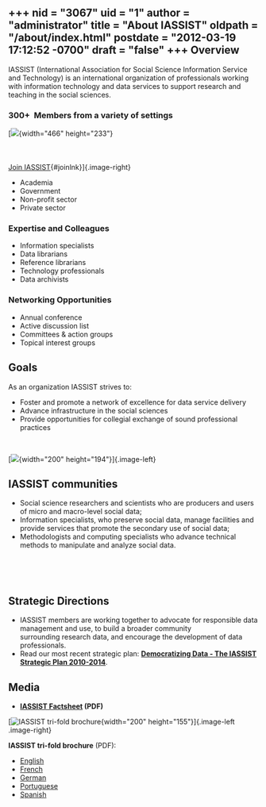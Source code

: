 +++
nid = "3067"
uid = "1"
author = "administrator"
title = "About IASSIST"
oldpath = "/about/index.html"
postdate = "2012-03-19 17:12:52 -0700"
draft = "false"
+++
Overview
--------

IASSIST (International Association for Social Science Information
Service and Technology) is an international organization of
professionals working with information technology and data services to
support research and teaching in the social sciences.

### 300+  Members from a variety of settings

[![](/sites/default/files/inline/trial2.jpg){width="466" height="233"}\
\
\
\
[Join IASSIST](membership.html "Join IASSIST"){#joinlnk}]{.image-right}

-   Academia
-   Government
-   Non-profit sector
-   Private sector

### Expertise and Colleagues

-   Information specialists
-   Data librarians
-   Reference librarians
-   Technology professionals
-   Data archivists

### Networking Opportunities

-   Annual conference
-   Active discussion list
-   Committees & action groups
-   Topical interest groups 

Goals
-----

As an organization IASSIST strives to:

-   Foster and promote a network of excellence for data service delivery
-   Advance infrastructure in the social sciences
-   Provide opportunities for collegial exchange of sound professional
    practices

 

[![](/sites/default/files/inline/vendiagram_final.png){width="200"
height="194"}]{.image-left}

IASSIST communities 
--------------------

-   Social science researchers and scientists who are producers and
    users of micro and macro-level social data;
-   Information specialists, who preserve social data, manage facilities
    and provide services that promote the secondary use of social data;
-   Methodologists and computing specialists who advance technical
    methods to manipulate and analyze social data.

 

 

Strategic Directions
--------------------

-   IASSIST members are working together to advocate for responsible
    data management and use, to build a broader community
    surrounding research data, and encourage the development of data
    professionals.
-   Read our most recent strategic plan: **[Democratizing Data - The
    IASSIST Strategic Plan
    2010-2014](https://iassistdata.org/about/strategic-plan)**.

Media
-----

-   **[IASSIST
    Factsheet](/sites/default/files/iassist_factsheet_2016.pdf) (PDF)**

[![](/sites/default/files/inline/brochurethumb_2.png "IASSIST tri-fold brochure"){width="200"
height="155"}]{.image-left .image-right}

**IASSIST tri-fold brochure** (PDF):

-   [English](/sites/default/files/printiassistbrochure_2013.pdf)
-   [French](/sites/default/files/printiassistbrochurefrench_2012.pdf)
-   [German](/sites/default/files/printiassistbrochuregerman_2013.pdf)
-   [Portuguese](/sites/default/files/printiassistbrochureport_2012.pdf)
-   [Spanish](/sites/default/files/printiassistbrochurespanish_2012.pdf)
